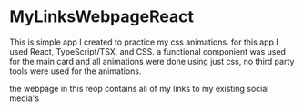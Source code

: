 # MyLinksWebpageReact
This is simple app I created to practice my css animations. for this app I used React, TypeScript/TSX, and CSS.
a functional componient was used for the main card and all animations were done using just css, no third party tools were used for the animations.


the webpage in this reop contains all of my links to my existing social media's
